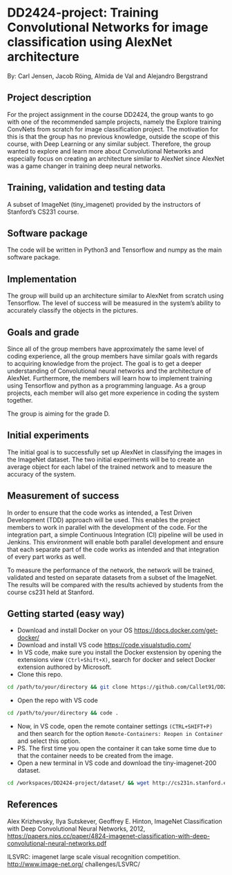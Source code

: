# DD2424-project: Training Convolutional Networks for image classification using AlexNet architecture
By: Carl Jensen, Jacob Röing, Almida de Val and Alejandro Bergstrand

## Project description
For the project assignment in the course DD2424, the group wants to go with one of the recommended sample projects, namely the Explore training ConvNets from scratch for image classification project. The motivation for this is that the group has no previous knowledge, outside the scope of this course, with Deep Learning or any similar subject. Therefore, the group wanted to explore and learn more about Convolutional Networks and especially focus on creating an architecture similar to AlexNet since AlexNet was a game changer in training deep neural networks.

## Training, validation and testing data
A subset of ImageNet (tiny_imagenet) provided by the instructors of Stanford’s CS231 course.

## Software package
The code will be written in Python3 and Tensorflow and numpy as the main software package.

## Implementation
The group will build up an architecture similar to AlexNet from scratch using Tensorflow. The level of success will be measured in the system’s ability to accurately classify the objects in the pictures.

## Goals and grade
Since all of the group members have approximately the same level of coding experience, all the group members have similar goals with regards to acquiring knowledge from the project. The goal is to get a deeper understanding of Convolutional neural networks and the architecture of AlexNet. Furthermore, the members will learn how to implement training using Tensorflow and python as a programming language. As a group projects, each member will also get more experience in coding the system together.

The group is aiming for the grade D.

## Initial experiments
The initial goal is to successfully set up AlexNet in classifying the images in the ImageNet dataset. The two initial experiments will be to create an average object for each label of the trained network and to measure the accuracy of the system.

## Measurement of success
In order to ensure that the code works as intended, a Test Driven Development (TDD) approach will be used. This enables the project members to work in parallel with the development of the code. For the integration part, a simple Continuous Integration (CI) pipeline will be used in Jenkins. This environment will enable both parallel development and ensure that each separate part of the code works as intended and that integration of every part works as well.

To measure the performance of the network, the network will be trained, validated and tested on separate datasets from a subset of the ImageNet. The results will be compared with the results achieved by students from the course cs231 held at Stanford.

## Getting started (easy way)

- Download and install Docker on your OS https://docs.docker.com/get-docker/
- Download and install VS code https://code.visualstudio.com/
- In VS code, make sure you install the Docker exstension by opening the extensions view `(Ctrl+Shift+X)`, search for docker and select Docker extension authored by Microsoft.
- Clone this repo.
```sh
cd /path/to/your/directory && git clone https://github.com/Callet91/DD2424-project.git
```
- Open the repo with VS code
```sh
cd /path/to/your/directory && code .
```
- Now, in VS code, open the remote container settings `(CTRL+SHIFT+P)` and then search for the option `Remote-Containers: Reopen in Container` and select this option.
- PS. The first time you open the container it can take some time due to that the container needs to be created from the image.
- Open a new terminal in VS code and download the tiny-imagenet-200 dataset.
```sh
cd /workspaces/DD2424-project/dataset/ && wget http://cs231n.stanford.edu/tiny-imagenet-200.zip && unzip -q tiny-imagenet-200.zip && rm tiny-imagenet-200.zip
```

## References
Alex Krizhevsky, Ilya Sutskever, Geoffrey E. Hinton, ImageNet Classification with Deep Convolutional Neural Networks, 2012,
https://papers.nips.cc/paper/4824-imagenet-classification-with-deep-convolutional-neural-networks.pdf

 ILSVRC: imagenet large scale visual recognition competition. http://www.image-net.org/ challenges/LSVRC/
